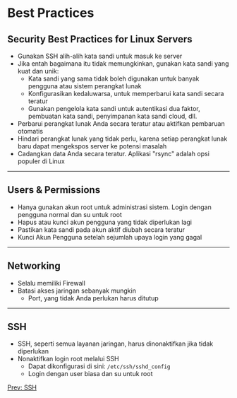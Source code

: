 # Best Practices

## Security Best Practices for Linux Servers

* Gunakan SSH alih-alih kata sandi untuk masuk ke server
* Jika entah bagaimana itu tidak memungkinkan, gunakan kata sandi yang kuat dan unik:
  * Kata sandi yang sama tidak boleh digunakan untuk banyak pengguna atau sistem perangkat lunak
  * Konfigurasikan kedaluwarsa, untuk memperbarui kata sandi secara teratur
  * Gunakan pengelola kata sandi untuk autentikasi dua faktor, pembuatan kata sandi, penyimpanan kata sandi cloud, dll.
* Perbarui perangkat lunak Anda secara teratur atau aktifkan pembaruan otomatis
* Hindari perangkat lunak yang tidak perlu, karena setiap perangkat lunak baru dapat mengekspos server ke potensi masalah
* Cadangkan data Anda secara teratur. Aplikasi "rsync" adalah opsi populer di Linux

***

## Users & Permissions

* Hanya gunakan akun root untuk administrasi sistem. Login dengan pengguna normal dan su untuk root
* Hapus atau kunci akun pengguna yang tidak diperlukan lagi
* Pastikan kata sandi pada akun aktif diubah secara teratur
* Kunci Akun Pengguna setelah sejumlah upaya login yang gagal

***

## Networking

* Selalu memiliki Firewall
* Batasi akses jaringan sebanyak mungkin
  * Port, yang tidak Anda perlukan harus ditutup

***

## SSH

* SSH, seperti semua layanan jaringan, harus dinonaktifkan jika tidak diperlukan
* Nonaktifkan login root melalui SSH
  * Dapat dikonfigurasi di sini: `/etc/ssh/sshd_config`
  * Login dengan user biasa dan su untuk root

[Prev: SSH](./SSH.md)
